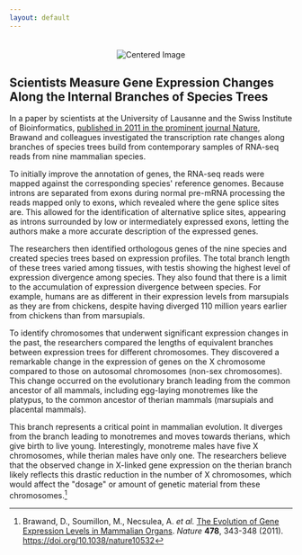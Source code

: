 ```yaml
---
layout: default
---
```


<div id="header" style="text-align: center;">
  <img src="{{ site.baseurl }}/docs/images/header.development.png" alt="Centered Image" style="margin-top: 20px;">
</div>

## Scientists Measure Gene Expression Changes Along the Internal Branches of Species Trees

In a paper by scientists at the University of Lausanne and the Swiss Institute of Bioinformatics, [published in 2011 in the prominent journal Nature](https://doi.org/10.1038/nature10532), Brawand and colleagues investigated the transcription rate changes along branches of species trees build from contemporary samples of RNA-seq reads from nine mammalian species.

To initially improve the annotation of genes, the RNA-seq reads were mapped against the corresponding species' reference genomes. Because introns are separated from exons during normal pre-mRNA processing the reads mapped only to exons, which revealed where the gene splice sites are. This allowed for the identification of alternative splice sites, appearing as introns surrounded by low or intermediately expressed exons, letting the authors make a more accurate description of the expressed genes.

The researchers then identified orthologous genes of the nine species and created species trees based on expression profiles. The total branch length of these trees varied among tissues, with testis showing the highest level of expression divergence among species. They also found that there is a limit to the accumulation of expression divergence between species. For example, humans are as different in their expression levels from marsupials as they are from chickens, despite having diverged 110 million years earlier from chickens than from marsupials.

To identify chromosomes that underwent significant expression changes in the past, the researchers compared the lengths of equivalent branches between expression trees for different chromosomes. They discovered a remarkable change in the expression of genes on the X chromosome compared to those on autosomal chromosomes (non-sex chromosomes). This change occurred on the evolutionary branch leading from the common ancestor of all mammals, including egg-laying monotremes like the platypus, to the common ancestor of therian mammals (marsupials and placental mammals).

This branch represents a critical point in mammalian evolution. It diverges from the branch leading to monotremes and moves towards therians, which give birth to live young. Interestingly, monotreme males have five X chromosomes, while therian males have only one. The researchers believe that the observed change in X-linked gene expression on the therian branch likely reflects this drastic reduction in the number of X chromosomes, which would affect the "dosage" or amount of genetic material from these chromosomes.[^1]

[^1]: Brawand, D., Soumillon, M., Necsulea, A. *et al.* [The Evolution of Gene Expression Levels in Mammalian Organs](https://doi.org/10.1038/nature10532). *Nature* __478__, 343-348 (2011). https://doi.org/10.1038/nature10532









